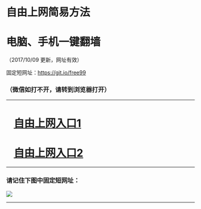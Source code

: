 ﻿# 自由上网简易方法

# 电脑、手机一键翻墙

（2017/10/09 更新，网址有效）

固定短网址：https://git.io/free99

### （微信如打不开，请转到浏览器打开）


***





# &nbsp;&nbsp; <a href="http://ft719629677.fwq-tz-1001.info/fwqtz01.html?t=100900119634 " target="_blank">自由上网入口1</a>
# &nbsp;&nbsp; <a href="http://ft1583130552.fwq-tz-1002.info/fwqtz02.html?t=100900116126 " target="_blank">自由上网入口2</a>
***

### 请记住下图中固定短网址：

<img src="https://s3-us-west-2.amazonaws.com/fwq-1001/yjfq-20170905okok.png" /> 


***

